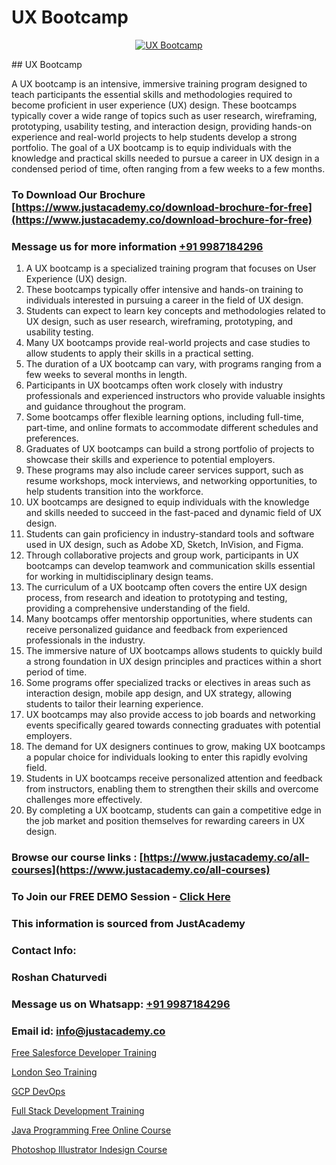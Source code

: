 # UX Bootcamp

<p align="center">
  <a href="https://justacademy.co/all-courses">
    <img src="https://i.ibb.co/P5KtSQ2/ui-ux.png" alt="UX Bootcamp">
  </a>
</p>
## UX Bootcamp

A UX bootcamp is an intensive, immersive training program designed to teach participants the essential skills and methodologies required to become proficient in user experience (UX) design. These bootcamps typically cover a wide range of topics such as user research, wireframing, prototyping, usability testing, and interaction design, providing hands-on experience and real-world projects to help students develop a strong portfolio. The goal of a UX bootcamp is to equip individuals with the knowledge and practical skills needed to pursue a career in UX design in a condensed period of time, often ranging from a few weeks to a few months.
### To Download Our Brochure [https://www.justacademy.co/download-brochure-for-free](https://www.justacademy.co/download-brochure-for-free)
### Message us for more information [+91 9987184296](https://api.whatsapp.com/send?phone=919987184296)
1) A UX bootcamp is a specialized training program that focuses on User Experience (UX) design.
2) These bootcamps typically offer intensive and hands-on training to individuals interested in pursuing a career in the field of UX design.
3) Students can expect to learn key concepts and methodologies related to UX design, such as user research, wireframing, prototyping, and usability testing.
4) Many UX bootcamps provide real-world projects and case studies to allow students to apply their skills in a practical setting.
5) The duration of a UX bootcamp can vary, with programs ranging from a few weeks to several months in length.
6) Participants in UX bootcamps often work closely with industry professionals and experienced instructors who provide valuable insights and guidance throughout the program.
7) Some bootcamps offer flexible learning options, including full-time, part-time, and online formats to accommodate different schedules and preferences.
8) Graduates of UX bootcamps can build a strong portfolio of projects to showcase their skills and experience to potential employers.
9) These programs may also include career services support, such as resume workshops, mock interviews, and networking opportunities, to help students transition into the workforce.
10) UX bootcamps are designed to equip individuals with the knowledge and skills needed to succeed in the fast-paced and dynamic field of UX design.
11) Students can gain proficiency in industry-standard tools and software used in UX design, such as Adobe XD, Sketch, InVision, and Figma.
12) Through collaborative projects and group work, participants in UX bootcamps can develop teamwork and communication skills essential for working in multidisciplinary design teams.
13) The curriculum of a UX bootcamp often covers the entire UX design process, from research and ideation to prototyping and testing, providing a comprehensive understanding of the field.
14) Many bootcamps offer mentorship opportunities, where students can receive personalized guidance and feedback from experienced professionals in the industry.
15) The immersive nature of UX bootcamps allows students to quickly build a strong foundation in UX design principles and practices within a short period of time.
16) Some programs offer specialized tracks or electives in areas such as interaction design, mobile app design, and UX strategy, allowing students to tailor their learning experience.
17) UX bootcamps may also provide access to job boards and networking events specifically geared towards connecting graduates with potential employers.
18) The demand for UX designers continues to grow, making UX bootcamps a popular choice for individuals looking to enter this rapidly evolving field.
19) Students in UX bootcamps receive personalized attention and feedback from instructors, enabling them to strengthen their skills and overcome challenges more effectively.
20) By completing a UX bootcamp, students can gain a competitive edge in the job market and position themselves for rewarding careers in UX design.

### Browse our course links : [https://www.justacademy.co/all-courses](https://www.justacademy.co/all-courses) 
### To Join our FREE DEMO Session - [Click Here](https://www.justacademy.co/register-for-course-demo)


### This information is sourced from JustAcademy
### Contact Info:
### Roshan Chaturvedi
### Message us on Whatsapp: [+91 9987184296](https://api.whatsapp.com/send?phone=919987184296)
### Email id: [info@justacademy.co](mailto:info@justacademy.co)
                
[Free Salesforce Developer Training](https://www.linkedin.com/pulse/free-salesforce-developer-training-justacademy-san-jose-glpsf?trackingId=B5nU85eGQbItSFaduQH%2B5A%3D%3D&lipi=urn%3Ali%3Apage%3Ad_flagship3_company_admin%3BfKLFXm%2FbTECg8F%2B%2F6%2BCWqA%3D%3D)

[London Seo Training](https://www.linkedin.com/pulse/london-seo-training-justacademy-hyderabad-cmjrc?trackingId=r6KqHrgwV86hKMj4tW%2BN1A%3D%3D&lipi=urn%3Ali%3Apage%3Ad_flagship3_company_admin%3BIgbA%2F28BQMiUW8Q%2FkWRJzw%3D%3D)

[GCP DevOps](https://medium.com/@ranepooja/gcp-devops-d7386da9562f)

[Full Stack Development Training](https://medium.com/@mahi3106/full-stack-development-training-4d5bb297d5f1)

[Java Programming Free Online Course](https://justacademyin.github.io/justacademy/java-programming-free-online-course)

[Photoshop Illustrator Indesign Course](https://justacademyin.github.io/justacademy/photoshop-illustrator-indesign-course)

